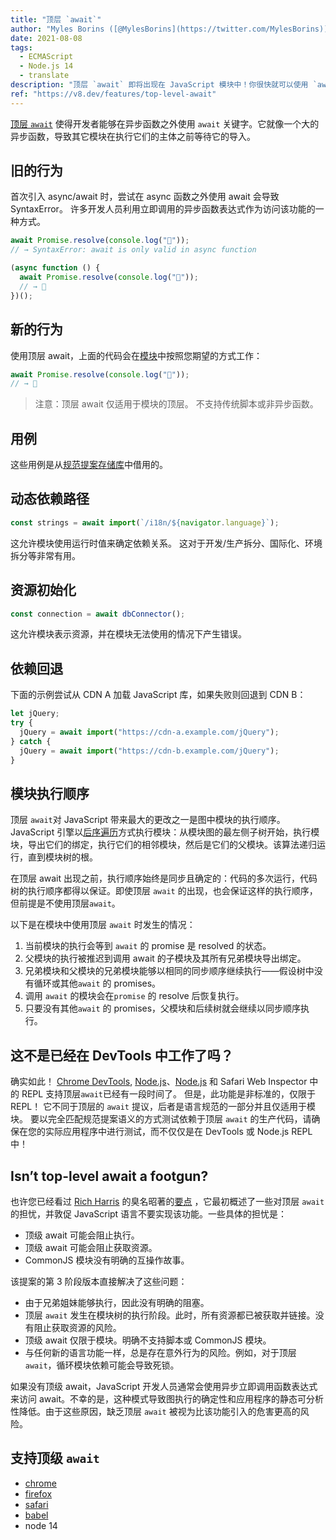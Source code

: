 ```yaml
---
title: "顶层 `await`"
author: "Myles Borins ([@MylesBorins](https://twitter.com/MylesBorins))"
date: 2021-08-08
tags:
  - ECMAScript
  - Node.js 14
  - translate
description: "顶层 `await` 即将出现在 JavaScript 模块中！你很快就可以使用 `await` 而无需在异步函数中。"
ref: "https://v8.dev/features/top-level-await"
---
```


[顶层 `await`](https://github.com/tc39/proposal-top-level-await) 使得开发者能够在异步函数之外使用 `await` 关键字。它就像一个大的异步函数，导致其它模块在执行它们的主体之前等待它的导入。

## 旧的行为

首次引入 async/await 时，尝试在 async 函数之外使用 await 会导致 SyntaxError。 许多开发人员利用立即调用的异步函数表达式作为访问该功能的一种方式。

```js
await Promise.resolve(console.log("🎉"));
// → SyntaxError: await is only valid in async function

(async function () {
  await Promise.resolve(console.log("🎉"));
  // → 🎉
})();
```

## 新的行为

使用顶层 await，上面的代码会在[模块](https://v8.dev/features/modules)中按照您期望的方式工作：

```js
await Promise.resolve(console.log("🎉"));
// → 🎉
```

> 注意：顶层 await 仅适用于模块的顶层。 不支持传统脚本或非异步函数。

## 用例

这些用例是从[规范提案存储库](https://github.com/tc39/proposal-top-level-await#use-cases)中借用的。

## 动态依赖路径

```js
const strings = await import(`/i18n/${navigator.language}`);
```

这允许模块使用运行时值来确定依赖关系。 这对于开发/生产拆分、国际化、环境拆分等非常有用。

## 资源初始化

```js
const connection = await dbConnector();
```

这允许模块表示资源，并在模块无法使用的情况下产生错误。

## 依赖回退

下面的示例尝试从 CDN A 加载 JavaScript 库，如果失败则回退到 CDN B：

```js
let jQuery;
try {
  jQuery = await import("https://cdn-a.example.com/jQuery");
} catch {
  jQuery = await import("https://cdn-b.example.com/jQuery");
}
```

## 模块执行顺序

顶层 `await`对 JavaScript 带来最大的更改之一是图中模块的执行顺序。 JavaScript 引擎以[后序遍历](https://en.wikibooks.org/wiki/A-level_Computing/AQA/Paper_1/Fundamentals_of_algorithms/Tree_traversal#Post-order)方式执行模块：从模块图的最左侧子树开始，执行模块，导出它们的绑定，执行它们的相邻模块，然后是它们的父模块。该算法递归运行，直到模块树的根。

在顶层 await 出现之前，执行顺序始终是同步且确定的：代码的多次运行，代码树的执行顺序都得以保证。即使顶层 `await` 的出现，也会保证这样的执行顺序，但前提是不使用顶层`await`。

以下是在模块中使用顶层 `await` 时发生的情况：

1. 当前模块的执行会等到 `await` 的 promise 是 resolved 的状态。
2. 父模块的执行被推迟到调用 await 的子模块及其所有兄弟模块导出绑定。
3. 兄弟模块和父模块的兄弟模块能够以相同的同步顺序继续执行——假设树中没有循环或其他`await` 的 promises。
4. 调用 `await` 的模块会在`promise` 的 resolve 后恢复执行。
5. 只要没有其他`await` 的 promises，父模块和后续树就会继续以同步顺序执行。

## 这不是已经在 DevTools 中工作了吗？

确实如此！ [Chrome DevTools](https://developers.google.com/web/updates/2017/08/devtools-release-notes#await), [Node.js](https://github.com/nodejs/node/issues/13209)、[Node.js](https://github.com/nodejs/node/issues/13209) 和 Safari Web Inspector 中的 REPL 支持顶层`await`已经有一段时间了。 但是，此功能是非标准的，仅限于 REPL！ 它不同于顶层的 `await` 提议，后者是语言规范的一部分并且仅适用于模块。 要以完全匹配规范提案语义的方式测试依赖于顶层 `await` 的生产代码，请确保在您的实际应用程序中进行测试，而不仅仅是在 DevTools 或 Node.js REPL 中！

## Isn’t top-level await a footgun?

也许您已经看过 [Rich Harris](https://twitter.com/Rich_Harris) 的臭名昭著的[要点](https://gist.github.com/Rich-Harris/0b6f317657f5167663b493c722647221) ，它最初概述了一些对顶层 `await` 的担忧，并敦促 JavaScript 语言不要实现该功能。一些具体的担忧是：

- 顶级 await 可能会阻止执行。
- 顶级 await 可能会阻止获取资源。
- CommonJS 模块没有明确的互操作故事。

该提案的第 3 阶段版本直接解决了这些问题：

- 由于兄弟姐妹能够执行，因此没有明确的阻塞。
- 顶层 `await` 发生在模块树的执行阶段。此时，所有资源都已被获取并链接。没有阻止获取资源的风险。
- 顶级 await 仅限于模块。明确不支持脚本或 CommonJS 模块。
- 与任何新的语言功能一样，总是存在意外行为的风险。例如，对于顶层 `await`，循环模块依赖可能会导致死锁。

如果没有顶级 await，JavaScript 开发人员通常会使用异步立即调用函数表达式来访问 await。不幸的是，这种模式导致图执行的确定性和应用程序的静态可分析性降低。由于这些原因，缺乏顶层 `await` 被视为比该功能引入的危害更高的风险。

## 支持顶级 `await`

- [chrome](https://bugs.chromium.org/p/v8/issues/detail?id=9344)
- [firefox](https://bugzilla.mozilla.org/show_bug.cgi?id=1519100)
- [safari](https://bugs.webkit.org/show_bug.cgi?id=202484)
- [babel](https://github.com/babel/proposals/issues/44)
- node 14
